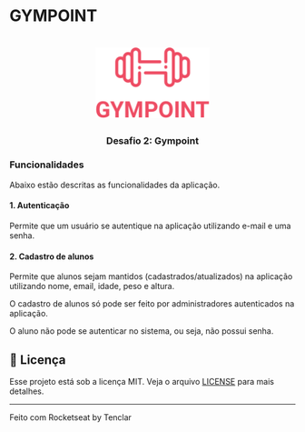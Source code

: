 # GYMPOINT
<h1 align="center">
  <img alt="Gympoint" title="Gympoint" src=".github/logo.png" width="200px" />
</h1>

<h3 align="center">
  Desafio 2: Gympoint
</h3>

### Funcionalidades

Abaixo estão descritas as funcionalidades da aplicação.

#### 1. Autenticação

Permite que um usuário se autentique na aplicação utilizando e-mail e uma senha.

#### 2. Cadastro de alunos

Permite que alunos sejam mantidos (cadastrados/atualizados) na aplicação utilizando nome, email, idade, peso e altura.

O cadastro de alunos só pode ser feito por administradores autenticados na aplicação.

O aluno não pode se autenticar no sistema, ou seja, não possui senha.


## :memo: Licença

Esse projeto está sob a licença MIT. Veja o arquivo [LICENSE](LICENSE) para mais detalhes.

---

Feito com Rocketseat by Tenclar
